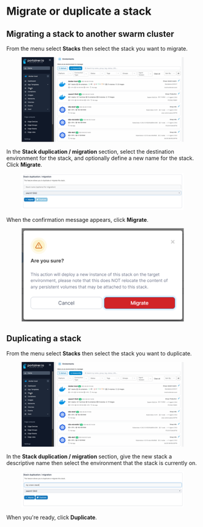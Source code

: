 # Migrate or duplicate a stack

## Migrating a stack to another swarm cluster

From the menu select **Stacks** then select the stack you want to migrate.

<figure><img src="../../../.gitbook/assets/2.15-docker_inspect_stack.gif" alt=""><figcaption></figcaption></figure>

In the **Stack duplication / migration** section, select the destination environment for the stack, and optionally define a new name for the stack. Click **Migrate**.

<figure><img src="../../../.gitbook/assets/2.15-docker_stack_migration.png" alt=""><figcaption></figcaption></figure>

When the confirmation message appears, click **Migrate**.

<figure><img src="../../../.gitbook/assets/2.15-stack-migrate-confirm.png" alt=""><figcaption></figcaption></figure>

## Duplicating a stack

From the menu select **Stacks** then select the stack you want to duplicate.

<figure><img src="../../../.gitbook/assets/2.15-docker_inspect_stack.gif" alt=""><figcaption></figcaption></figure>

In the **Stack duplication / migration** section, give the new stack a descriptive name then select the environment that the stack is currently on.

<figure><img src="../../../.gitbook/assets/2.15-docker_stack_duplication.png" alt=""><figcaption></figcaption></figure>

When you're ready, click **Duplicate**.

